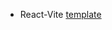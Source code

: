 * React-Vite [template](https://github.com/vitejs/vite/tree/main/packages/create-vite/template-react-ts)
